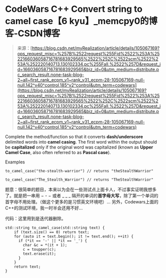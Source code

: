 <!--yml
category: codewars
date: 2022-08-13 11:37:20
-->

# CodeWars C++ Convert string to camel case【6 kyu】_memcpy0的博客-CSDN博客

> 来源：[https://blog.csdn.net/myRealization/article/details/105067169?ops_request_misc=%257B%2522request%255Fid%2522%253A%2522166036058716781683929565%2522%252C%2522scm%2522%253A%252220140713.130102334.pc%255Fall.%2522%257D&request_id=166036058716781683929565&biz_id=0&utm_medium=distribute.pc_search_result.none-task-blog-2~all~first_rank_ecpm_v1~rank_v31_ecpm-28-105067169-null-null.142^v40^control,185^v2^control&utm_term=codewars](https://blog.csdn.net/myRealization/article/details/105067169?ops_request_misc=%257B%2522request%255Fid%2522%253A%2522166036058716781683929565%2522%252C%2522scm%2522%253A%252220140713.130102334.pc%255Fall.%2522%257D&request_id=166036058716781683929565&biz_id=0&utm_medium=distribute.pc_search_result.none-task-blog-2~all~first_rank_ecpm_v1~rank_v31_ecpm-28-105067169-null-null.142^v40^control,185^v2^control&utm_term=codewars)

Complete the method/function so that it converts **dash/underscore** delimited words into **camel casing**. The first word within the output should be **capitalized** only if the original word was capitalized (known as **Upper Camel Case**, also often referred to as **Pascal case**).

Examples

```
to_camel_case("the-stealth-warrior") // returns "theStealthWarrior"

to_camel_case("The_Stealth_Warrior") // returns "TheStealthWarrior" 
```

题意：很简单的题目，本来以为会在一些测试点上面卡人，不过事实证明我想多了。就是把一串用 − - − 或者 _ \_ _ 隔开的单词的**首字母大写**，除了第一个单词的首字母不用处理。（做这个更多的是习惯英文环境吧）… 另外，Codewars上面的C++的测试环境，我一时半会还用不好…

代码：这里用到是迭代器删除。

```
std::string to_camel_case(std::string text) {
    if (text.size() == 0) return text;
    for (auto it = text.begin(); it != text.end(); ++it) {
      if (*it == '-' || *it == '_') {
        char &c = *(it + 1);
        c = toupper(c);
        text.erase(it);
      }
    }
    return text;
} 
```
